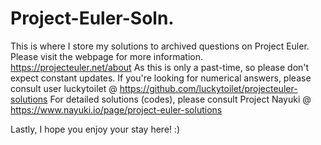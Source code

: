 # Project-Euler-Soln.
This is where I store my solutions to archived questions on Project Euler. Please visit the webpage for more information. https://projecteuler.net/about 
As this is only a past-time, so please don't expect constant updates. 
If you're looking for numerical answers, please consult user luckytoilet @ https://github.com/luckytoilet/projecteuler-solutions 
For detailed solutions (codes), please consult Project Nayuki @ https://www.nayuki.io/page/project-euler-solutions

Lastly, I hope you enjoy your stay here! :) 
